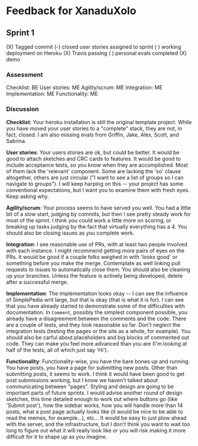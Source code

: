 # Feedback for XanaduXolo

## Sprint 1

(X) Tagged commit
(-) closed user stories assigned to sprint
( ) working deployment on Heroku
(X) Travis passing
( ) personal evals completed
(X) demo

### Assessment

Checklist: BE
User stories: ME
Agility/scrum: ME
Integration: ME
Implementation: ME
Functionality: ME

### Discussion

**Checklist**: Your heroku installation is still the original template project. While you have moved your user stories to a "complete" stack, they are not, in fact, closed. I am also missing evals from Griffin, Jake, Alex, Scott, and Sabrina.

**User stories**: Your users stories are ok, but could be better. It would be good to attach sketches and CRC cards to features. It would be good to include acceptance tests, so you know when they are accomplished. Most of them lack the 'relevant' component. Some are lacking the 'so' clause altogether, others are just circular ("I want to see a list of groups so I can navigate to groups"). I will keep harping on this -- your project has some conventional expectations, but I want you to examine them with fresh eyes. Keep asking why.

**Agility/scrum**: Your process seems to have served you well. You had a little bit of a slow start, judging by commits, but then I see pretty steady work for most of the sprint. I think you could work a little more on scoring, or breaking up tasks judging by the fact that virtually everything has a 4. You should also be closing issues as you complete work.

**Integration**: I see reasonable use of PRs, with at least two people involved with each instance. I might recommend getting more pairs of eyes on the PRs. It would be good if a couple folks weighed in with 'looks good' or something before you make the merge. Contemplate as well linking pull requests to issues to automatically close them. You should also be cleaning up your branches. Unless the feature is actively being developed, delete after a successful merge.

**Implementation**: The implementation looks okay -- I can see the influence of SimplePedia writ large, but that is okay (that is what it is for). I can see that you have already started to demonstrate some of the difficulties with documentation. In `Comment`, possibly the simplest component possible, you already have a disagreement between the comments and the code. There are a couple of tests, and they look reasonable so far. Don't neglect the integration tests (testing the pages or the site as a whole, for example). You should also be carful about placeholders and big blocks of commented out code. They can make you feel more advanced than you are (I'm looking at half of the tests, all of which just say 'Hi').

**Functionality**: Functionality-wise, you have the bare bones up and running. You have posts, you have a page for submitting new posts. Other than submitting posts, it seems to work. I think it would have been good to get post submissions working, but I know we haven't talked about communicating between "pages". Styling and design are going to be important parts of future sprints. I would advise another round of design sketches, this time detailed enough to work out where buttons go (like 'Submit post'), how the sidebar works, how you will handle more than 14 posts, what a post page actually looks like (it would be nice to be able to read the memes, for example...), etc... It would be easy to just plow ahead with the server, and the infrastructure, but I don't think you want to wait too long to figure out what it will really look like or you will risk making it more difficult for it to shape up as you imagine.

